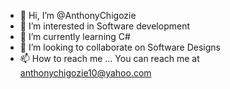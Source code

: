 - 👋 Hi, I’m @AnthonyChigozie
- 👀 I’m interested in Software development 
- 🌱 I’m currently learning C#
- 💞️ I’m looking to collaborate on Software Designs
- 📫 How to reach me ... You can reach me at anthonychigozie10@yahoo.com

<!---
AnthonyChigozie/AnthonyChigozie is a ✨ special ✨ repository because its `README.md` (this file) appears on your GitHub profile.
You can click the Preview link to take a look at your changes.
--->
